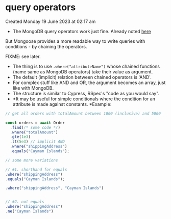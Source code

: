 # query operators
Created Monday 19 June 2023 at 02:17 am

- The MongoDB query operators work just fine. Already noted [here](obsidian://open?vault=nodejs-notes&file=home%2F4_resource_itineraries%2F2_Node_js_complete_guide_academind%2F12_Working_with_NoSQL_and_MongoDB%2Fextras%2Fquery_operators)

But Mongoose provides a more readable way to write queries with conditions - by chaining the operators.

FIXME: see later. 
- The thing is to use `.where("attributeName")` whose chained functions (name same as MongoDB operators) take their value as argument. 
- The default (implicit) relation between chained operators is 'AND'.
- For complex stuff like AND and OR, the argument becomes an array, just like with MongoDB.
- The structure is similar to Cypress, RSpec's "code as you would say".
- *It may be useful for simple conditionals where the condition for an attribute is made against constants. *Example:
```js
// get all orders with totalAmount between 1000 (inclusive) and 5000

const orders = await Order
  .find(/* some code */)
  .where("totalAmount")
  .gte(1e3)
  .lt(5e3) // implicit AND
  .where("shippingAddress")
  .equals("Cayman Islands");

// some more variations

// #1. shorthand for equals
.where("shippingAddress")
.equals("Cayman Islands");

.where("shippingAddress", "Cayman Islands")


// #2. not equals
.where("shippingAddress")
.ne("Cayman Islands")
```